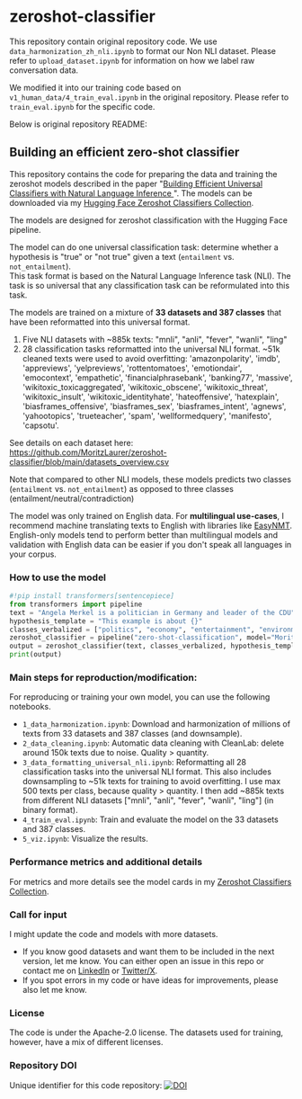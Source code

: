 # zeroshot-classifier

This repository contain original repository code. We use `data_harmonization_zh_nli.ipynb` to format our Non NLI dataset.
Please refer to `upload_dataset.ipynb` for information on how we label raw conversation data.

We modified it into our training code based on `v1_human_data/4_train_eval.ipynb` in the original repository.
Please refer to `train_eval.ipynb` for the specific code.

Below is original repository README:

## Building an efficient zero-shot classifier

This repository contains the code for preparing the data and training the zeroshot models described in the paper "[Building Efficient Universal Classifiers with Natural Language Inference
](https://arxiv.org/abs/2312.17543)". The models can be downloaded via my
[Hugging Face Zeroshot Classifiers Collection](https://huggingface.co/collections/MoritzLaurer/zeroshot-classifiers-6548b4ff407bb19ff5c3ad6f).

The models are designed for zeroshot classification with the Hugging Face pipeline. 

The model can do one universal classification task: determine whether a hypothesis is "true" or "not true" given a text
(`entailment` vs. `not_entailment`).  
This task format is based on the Natural Language Inference task (NLI).
The task is so universal that any classification task can be reformulated into this task.

The models are trained on a mixture of __33 datasets and 387 classes__ that have been reformatted into this universal format.
1.   Five NLI datasets with ~885k texts: "mnli", "anli", "fever", "wanli", "ling"
2.   28 classification tasks reformatted into the universal NLI format. ~51k cleaned texts were used to avoid overfitting:
'amazonpolarity', 'imdb', 'appreviews', 'yelpreviews', 'rottentomatoes',
'emotiondair', 'emocontext', 'empathetic',
'financialphrasebank', 'banking77', 'massive',
'wikitoxic_toxicaggregated', 'wikitoxic_obscene', 'wikitoxic_threat', 'wikitoxic_insult', 'wikitoxic_identityhate', 
'hateoffensive', 'hatexplain', 'biasframes_offensive', 'biasframes_sex', 'biasframes_intent',
'agnews', 'yahootopics',
'trueteacher', 'spam', 'wellformedquery',
'manifesto', 'capsotu'.

See details on each dataset here: https://github.com/MoritzLaurer/zeroshot-classifier/blob/main/datasets_overview.csv

Note that compared to other NLI models, these models predicts two classes (`entailment` vs. `not_entailment`)
as opposed to three classes (entailment/neutral/contradiction)

The model was only trained on English data. For __multilingual use-cases__, 
I recommend machine translating texts to English with libraries like [EasyNMT](https://github.com/UKPLab/EasyNMT).
English-only models tend to perform better than multilingual models and
validation with English data can be easier if you don't speak all languages in your corpus.


### How to use the model
```python
#!pip install transformers[sentencepiece]
from transformers import pipeline
text = "Angela Merkel is a politician in Germany and leader of the CDU"
hypothesis_template = "This example is about {}"
classes_verbalized = ["politics", "economy", "entertainment", "environment"]
zeroshot_classifier = pipeline("zero-shot-classification", model="MoritzLaurer/deberta-v3-large-zeroshot-v1.1-all-33")
output = zeroshot_classifier(text, classes_verbalized, hypothesis_template=hypothesis_template, multi_label=False)
print(output)
```


### Main steps for reproduction/modification:
For reproducing or training your own model, you can use the following notebooks.

- `1_data_harmonization.ipynb`: Download and harmonization of millions of texts from 33 datasets and 387 classes (and downsample).
- `2_data_cleaning.ipynb`: Automatic data cleaning with CleanLab: delete around 150k texts due to noise. Quality > quantity.
- `3_data_formatting_universal_nli.ipynb`: Reformatting all 28 classification tasks into the universal NLI format. 
This also includes downsampling to ~51k texts for training to avoid overfitting.  I use max 500 texts per class, because quality > quantity. 
I then add ~885k texts from different NLI datasets ["mnli", "anli", "fever", "wanli", "ling"] (in binary format).
- `4_train_eval.ipynb`: Train and evaluate the model on the 33 datasets and 387 classes.
- `5_viz.ipynb`: Visualize the results.


### Performance metrics and additional details
For metrics and more details see the model cards in my 
[Zeroshot Classifiers Collection](https://huggingface.co/collections/MoritzLaurer/zeroshot-classifiers-6548b4ff407bb19ff5c3ad6f).


### Call for input
I might update the code and models with more datasets.  
- If you know good datasets and want them to be included in the next version, let me know.
You can either open an issue in this repo or contact me on
[LinkedIn](https://www.linkedin.com/in/moritz-laurer/) or [Twitter/X](https://twitter.com/MoritzLaurer).
- If you spot errors in my code or have ideas for improvements, please also let me know. 


### License
The code is under the Apache-2.0 license. The datasets used for training, however,
have a mix of different licenses. 

### Repository DOI
Unique identifier for this code repository: 
[![DOI](https://zenodo.org/badge/697847474.svg)](https://zenodo.org/doi/10.5281/zenodo.10839446)

